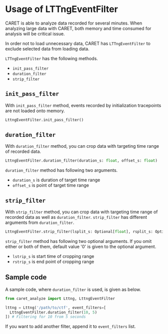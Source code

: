 # Usage of LTTngEventFilter

CARET is able to analyze data recorded for several minutes. When analyzing large data with CARET, both memory and time consumed for analysis will be critical issue.

In order not to load unnecessary data, CARET has `LTTngEventFilter` to exclude selected data from loading data.

`LTTngEventFilter` has the following methods.

- `init_pass_filter`
- `duration_filter`
- `strip_filter`

## `init_pass_filter`

With `init_pass_filter` method, events recorded by initialization tracepoints are not loaded onto memory.

```python
LttngEventFilter.init_pass_filter()
```

## `duration_filter`

With `duration_filter` method, you can crop data with targeting time range of recorded data.

```python
LttngEventFilter.duration_filter(duration_s: float, offset_s: float)
```

`duration_filter` method has following two arguments.

- `duration_s` is duration of target time range
- `offset_s` is point of target time range

## `strip_filter`

With `strip_filter` method, you can crop data with targeting time range of recorded data as well as `duration_filter`. `strip_filter` has different arguments from `duration_filter`.

```python
LttngEventFilter.strip_filter(lsplit_s: Optional[float], rsplit_s: Optional[float])
```

`strip_filter` method has following two optional arguments. If you omit either or both of them, default value '0' is given to the optional argument.

- `lstrip_s` is start time of cropping range
- `rstrip_s` is end point of cropping range

## Sample code

A sample code, where `duration_filter` is used, is given as below.

```python
from caret_analyze import Lttng, LttngEventFilter

lttng = Lttng('/path/to/ctf', event_filters=[
  LttngEventFilter.duration_filter(10, 5)
]) # Filtering for 10 from 5 seconds
```

If you want to add another filter, append it to `event_filters` list.
